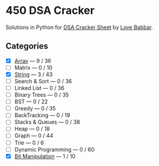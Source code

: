 # 450 DSA Cracker
Solutions in Python for [DSA Cracker Sheet](https://drive.google.com/file/d/1FMdN_OCfOI0iAeDlqswCiC2DZzD4nPsb/view) by [Love Babbar](https://www.linkedin.com/in/love-babbar-38ab2887/). 

## Categories
- [x] [Array](solutions/array) &mdash; 9 / 36
- [ ] Matrix &mdash; 0 / 10
- [x] [String](solutions/string) &mdash; 3 / 43
- [ ] Search & Sort &mdash; 0 / 36
- [ ] Linked List &mdash; 0 / 36
- [ ] Binary Trees &mdash; 0 / 35
- [ ] BST &mdash; 0 / 22
- [ ] Greedy &mdash; 0 / 35
- [ ] BackTracking &mdash; 0 / 19
- [ ] Stacks & Queues &mdash; 0 / 38
- [ ] Heap &mdash; 0 / 18
- [ ] Graph &mdash; 0 / 44
- [ ] Trie &mdash; 0 / 6
- [ ] Dynamic Programming &mdash; 0 / 60
- [x] [Bit Manipulation](solutions/bit-manipulation) &mdash; 1 / 10